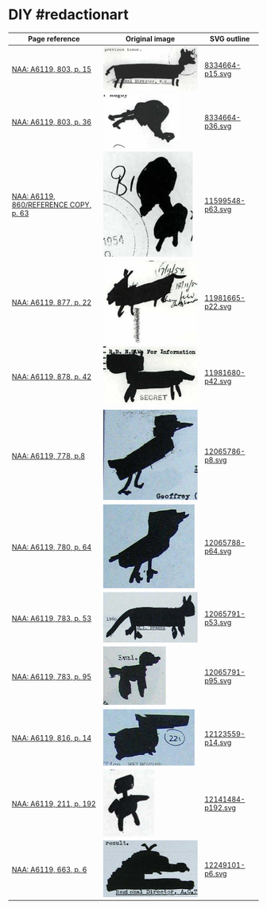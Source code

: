 # DIY #redactionart

| Page reference | Original image | SVG outline |
|------|------|------|
| [NAA: A6119, 803, p. 15](http://owebrowse.herokuapp.com/items/8334664/pages/15/) | ![8334664-p15.jpg](jpgs/8334664-p15.jpg) | [8334664-p15.svg](svgs/8334664-p15.svg) |
| [NAA: A6119, 803, p. 36](http://owebrowse.herokuapp.com/items/8334664/pages/36/) | ![8334664-p36.jpg](jpgs/8334664-p36.jpg)| [8334664-p36.svg](svgs/8334664-p36.svg) |
| [NAA: A6119, 860/REFERENCE COPY, p. 63](http://owebrowse.herokuapp.com/items/11599548/pages/63/) | ![11599548-p63.jpg](jpgs/11599548-p63.jpg) | [11599548-p63.svg](svgs/11599548-p63.svg) |
| [NAA: A6119, 877, p. 22](http://owebrowse.herokuapp.com/items/11981665/pages/22/) | ![11981665-p22.jpg](jpgs/11981665-p22.jpg) | [11981665-p22.svg](svgs/11981665-p22.svg) |
| [NAA: A6119, 878, p. 42](http://owebrowse.herokuapp.com/items/11981680/pages/42/) | ![11981680-p42.jpg](jpgs/11981680-p42.jpg) | [11981680-p42.svg](svgs/11981680-p42.svg) |
| [NAA: A6119, 778, p.8](http://owebrowse.herokuapp.com/items/12065786/pages/8/) | ![12065786-p8.jpg](jpgs/12065786-p8.jpg) | [12065786-p8.svg](svgs/12065786-p8.svg) |
| [NAA: A6119, 780, p. 64](http://owebrowse.herokuapp.com/items/12065788/pages/64/) | ![12065788-p64.jpg](jpgs/12065788-p64.jpg) | [12065788-p64.svg](svgs/12065788-p64.svg) |
| [NAA: A6119, 783, p. 53](http://owebrowse.herokuapp.com/items/12065791/pages/53/) | ![12065791-p53.jpg](jpgs/12065791-p53.jpg) | [12065791-p53.svg](svgs/12065791-p53.svg)|
| [NAA: A6119, 783, p. 95](http://owebrowse.herokuapp.com/items/12065791/pages/95/) | ![12065791-p95.jpg](jpgs/12065791-p95.jpg) | [12065791-p95.svg](svgs/12065791-p95.svg) |
| [NAA: A6119, 816, p. 14](http://owebrowse.herokuapp.com/items/12123559/pages/14/) | ![12123559-p14.jpg](jpgs/12123559-p14.jpg) | [12123559-p14.svg](svgs/12123559-p14.svg)|
| [NAA: A6119, 211, p. 192](http://owebrowse.herokuapp.com/items/12141484/pages/192/) | ![12141484-p192.jpg](jpgs/12141484-p192.jpg) | [12141484-p192.svg](svgs/12141484-p192.svg)|
| [NAA: A6119, 663, p. 6](http://owebrowse.herokuapp.com/items/12249101/pages/6/) | ![12249101-p6.jpg](jpgs/12249101-p6.jpg) | [12249101-p6.svg](svgs/12249101-p6.svg) |